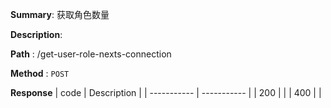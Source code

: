 **Summary**: 获取角色数量

**Description**:

**Path** : /get-user-role-nexts-connection

**Method** : `POST`

**Response**
| code      | Description |
| ----------- | ----------- |
|  200   |       |
|  400   |       |

